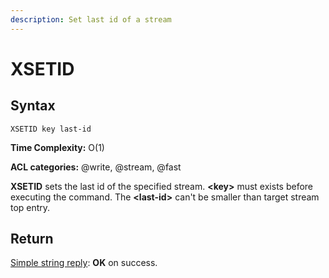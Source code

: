 ```yaml
---
description: Set last id of a stream
---
```


# XSETID

## Syntax

	XSETID key last-id

**Time Complexity:** O(1)

**ACL categories:** @write, @stream, @fast

**XSETID** sets the last id of the specified stream. **<key\>**
must exists before executing the command. The **<last-id\>** can't
be smaller than target stream top entry.

## Return

[Simple string reply](https://redis.io/docs/reference/protocol-spec#resp-simple-strings):
**OK** on success.
